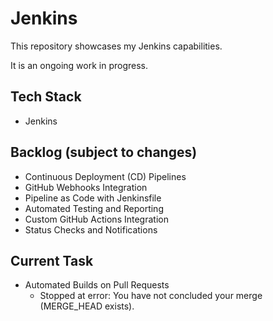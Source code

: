 # Jenkins
This repository showcases my Jenkins capabilities.

It is an ongoing work in progress.

## Tech Stack
- Jenkins

## Backlog (subject to changes)
- Continuous Deployment (CD) Pipelines
- GitHub Webhooks Integration
- Pipeline as Code with Jenkinsfile
- Automated Testing and Reporting
- Custom GitHub Actions Integration
- Status Checks and Notifications

## Current Task
- Automated Builds on Pull Requests
  - Stopped at error: You have not concluded your merge (MERGE_HEAD exists).
